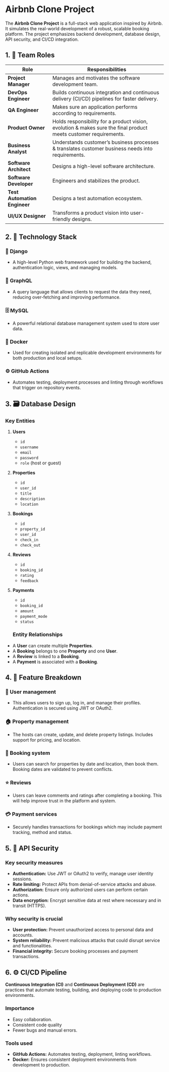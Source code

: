 # Airbnb Clone Project

The **Airbnb Clone Project** is a full-stack web application inspired by Airbnb. It simulates the real-world development of a robust, scalable booking platform. The project emphasizes backend development, database design, API security, and CI/CD integration.

## 1. 👥 Team Roles

| **Role**                     | **Responsibilities**                                                                                             |
| ---------------------------- | -----------------------------------------------------------------------------------------------------------------|
| **Project Manager**          | Manages and motivates the software development team.                                                             |
| **DevOps Engineer**          | Builds continuous integration and continuous delivery (CI/CD) pipelines for faster delivery.                     |
| **QA Engineer**              | Makes sure an application performs according to requirements.                                                    |
| **Product Owner**            | Holds responsibility for a product vision, evolution & makes sure the final product meets customer requirements. |
| **Business Analyst**         | Understands customer’s business processes & translates customer business needs into requirements.                |
| **Software Architect**       | Designs a high-level software architecture.                                                                      |
| **Software Developer**       | Engineers and stabilizes the product.                                                                            |
| **Test Automation Engineer** | Designs a test automation ecosystem.                                                                             |
| **UI/UX Designer**           | Transforms a product vision into user-friendly designs.                                                          |

## 2. 🧰 Technology Stack

### 🔧 **Django**
 + A high-level Python web framework used for building the backend, authentication logic, views, and managing models.

### 🔗 **GraphQL**
 + A query language that allows clients to request the data they need, reducing over-fetching and improving performance.

### 🗄️ **MySQL**
 + A powerful relational database management system used to store user data.

### 🐳 **Docker**
 + Used for creating isolated and replicable development environments for both production and local setups.

### ⚙️ **GitHub Actions**
 + Automates testing, deployment processes and linting through workflows that trigger on repository events.

## 3. 🗃️ Database Design

### Key Entities

1. **Users**
   - `id`
   - `username`
   - `email`
   - `password`
   - `role` (host or guest)

2. **Properties**
   - `id`
   - `user_id`
   - `title`
   - `description`
   - `location`

3. **Bookings**
   - `id`
   - `property_id`
   - `user_id`
   - `check_in`
   - `check_out`

4. **Reviews**
   - `id`
   - `booking_id`
   - `rating`
   - `feedback`

5. **Payments**
   - `id`
   - `booking_id`
   - `amount`
   - `payment_mode`
   - `status`

   ### Entity Relationships

- A **User** can create multiple **Properties**.
- A **Booking** belongs to one **Property** and one **User**.
- A **Review** is linked to a **Booking**.
- A **Payment** is associated with a **Booking**.

## 4. 🧩 Feature Breakdown

### 👤 User management
  + This allows users to sign up, log in, and manage their profiles. Authentication is secured using JWT or OAuth2.

### 🏠 Property management
  + The hosts can create, update, and delete property listings. Includes support for pricing, and location.

### 📅 Booking system
  + Users can search for properties by date and location, then book them. Booking dates are validated to prevent conflicts.

### ⭐ Reviews
  + Users can leave comments and ratings after completing a booking. This will help improve trust in the platform and system.

### 💳 Payment services
  + Securely handles transactions for bookings which may include payment tracking, method and status.

  ## 5. 🔐 API Security

  ### Key security measures

- **Authentication:** Use JWT or OAuth2 to verify, manage user identity sessions.
- **Rate limiting:** Protect APIs from denial-of-service attacks and abuse.
- **Authorization:** Ensure only authorized users can perform certain actions.
- **Data encryption:** Encrypt sensitive data at rest where necessary and in transit (HTTPS).

### Why security is crucial

- **User protection:** Prevent unauthorized access to personal data and accounts.
- **System reliability:** Prevent malicious attacks that could disrupt service and functionalities.
- **Financial integrity:** Secure booking processes and payment transactions.

## 6. ⚙️ CI/CD Pipeline

**Continuous Integration (CI)** and **Continuous Deployment (CD)** are practices that automate testing, building, and deploying code to production environments.

### Importance

- Easy collaboration.
- Consistent code quality
- Fewer bugs and manual errors.

### Tools used

- **GitHub Actions:** Automates testing, deployment, linting workflows.
- **Docker:** Ensures consistent deployment environments from development to production.